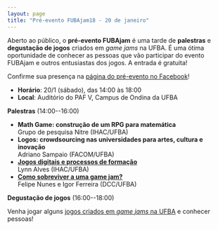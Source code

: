 ```yaml
---
layout: page
title: "Pré-evento FUBAjam18 - 20 de janeiro"
---
```


Aberto ao público, o **pré-evento FUBAjam** é uma tarde de **palestras** e **degustação de jogos** criados em *game jams* na UFBA. É uma ótima oportunidade de conhecer as pessoas que vão participar do evento FUBAjam e outros entusiastas dos jogos. A entrada é gratuita!

Confirme sua presença na [página do pré-evento no Facebook](https://www.facebook.com/events/1784659201569039/)!

- **Horário**: 20/1 (sábado), das 14:00 às 18:00
- **Local**: Auditório do PAF V, Campus de Ondina da UFBA

**Palestras** (14:00--16:00)

- **Math Game: construção de um RPG para matemática**<br/>Grupo de pesquisa Nitre (IHAC/UFBA)
- **Logos: crowdsourcing nas universidades para artes, cultura e inovação**<br/>Adriano Sampaio (FACOM/UFBA)
- **[Jogos digitais e processos de formação]({{site.baseurl}}/fj18-lynn.pdf)**<br/>Lynn Alves (IHAC/UFBA)
- **[Como sobreviver a uma game jam?]({{site.baseurl}}/fj18-sobrevivendo-a-ggj.pdf)**<br/>Felipe Nunes e Igor Ferreira (DCC/UFBA)

**Degustação de jogos** (16:00--18:00)

Venha jogar alguns [jogos criados em *game jams* na UFBA](https://docs.google.com/presentation/d/15IoMyYzjFvSprE8mvuA1i-4DnIYGx93oRgycpUA3sGE/edit?usp=sharing) e conhecer pessoas!